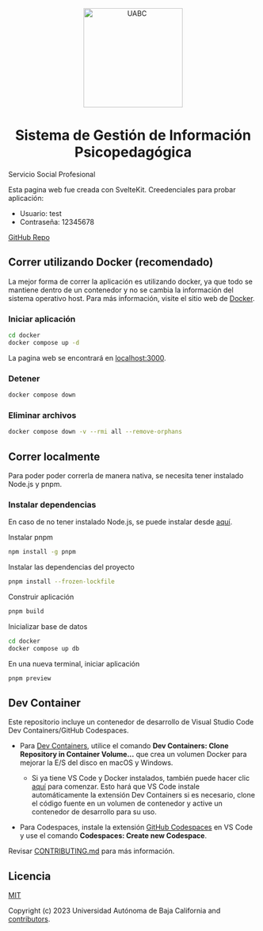 <div align="center">
<img src="https://comunicacioninstitucional.uabc.mx/sites/default/files/inline-images/escudo-actualizado-2022.png" alt="UABC" width="200"/>

 <h1>Sistema de Gestión de Información Psicopedagógica</h1>
</div>

Servicio Social Profesional

Esta pagina web fue creada con SvelteKit. Creedenciales para probar aplicación:

- Usuario: test
- Contraseña: 12345678

[GitHub Repo](https://github.com/servicio-profesional-uabc/sigep-ads)

## Correr utilizando Docker (recomendado)

La mejor forma de correr la aplicación es utilizando docker, ya que todo se mantiene dentro de un contenedor y no se cambia la información del sistema operativo host. Para más información, visite el sitio web de [Docker](https://docs.docker.com/get-started/).

### Iniciar aplicación

```bash
cd docker
docker compose up -d
```

La pagina web se encontrará en [localhost:3000](http://localhost:3000).

### Detener

```bash
docker compose down
```

### Eliminar archivos

```bash
docker compose down -v --rmi all --remove-orphans
```

## Correr localmente

Para poder poder correrla de manera nativa, se necesita tener instalado Node.js y pnpm.

### Instalar dependencias

En caso de no tener instalado Node.js, se puede instalar desde [aquí](https://nodejs.org/en/download/).

Instalar pnpm

```bash
npm install -g pnpm
```

Instalar las dependencias del proyecto

```bash
pnpm install --frozen-lockfile
```

Construir aplicación
```bash
pnpm build
```

Inicializar base de datos

```bash
cd docker
docker compose up db
```

En una nueva terminal, iniciar aplicación

```bash
pnpm preview
```

## Dev Container

Este repositorio incluye un contenedor de desarrollo de Visual Studio Code Dev Containers/GitHub Codespaces.

- Para [Dev Containers](https://aka.ms/vscode-remote/download/containers), utilice el comando **Dev Containers: Clone Repository in Container Volume...** que crea un volumen Docker para mejorar la E/S del disco en macOS y Windows.

  - Si ya tiene VS Code y Docker instalados, también puede hacer clic [aquí](https://vscode.dev/redirect?url=vscode://ms-vscode-remote.remote-containers/cloneInVolume?url=https://github.com/microsoft/vscode) para comenzar. Esto hará que VS Code instale automáticamente la extensión Dev Containers si es necesario, clone el código fuente en un volumen de contenedor y active un contenedor de desarrollo para su uso.

- Para Codespaces, instale la extensión [GitHub Codespaces](https://marketplace.visualstudio.com/items?itemName=GitHub.codespaces) en VS Code y use el comando **Codespaces: Create new Codespace**.

Revisar [CONTRIBUTING.md](CONTRIBUTING.md) para más información.

## Licencia

[MIT](LICENSE)

Copyright (c) 2023 Universidad Autónoma de Baja California and [contributors](https://github.com/servicio-profesional-uabc/sigep-ads/graphs/contributors).

